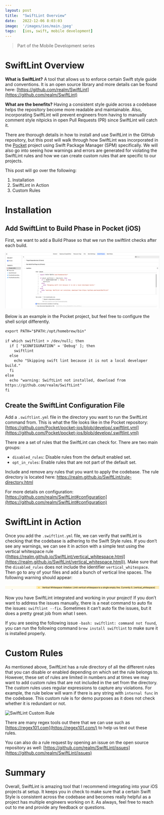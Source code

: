 ```yaml
---
layout: post
title:  "SwiftLint Overview"
date:   2022-12-06 8:03:03
image:  '/images/ios/main.jpeg'
tags:   [ios, swift, mobile development]
---
```


> Part of the Mobile Development series

# SwiftLint Overview

**What is SwiftLint?** A tool that allows us to enforce certain Swift style guide and conventions. It is an open source library and more details can be found here: [https://github.com/realm/SwiftLint](https://github.com/realm/SwiftLint)

**What are the benefits?** Having a consistent style guide across a codebase helps the repository become more readable and maintainable. Also, incorporating SwiftLint will prevent engineers from having to manually comment style nitpicks in open Pull Requests (PR) since SwiftLint will catch it.

There are thorough details in how to install and use SwiftLint in the GitHub repository, but this post will walk through how SwiftLint was incorporated in the [Pocket](https://github.com/realm/SwiftLint) project using Swift Package Manager (SPM) specifically. We will also go into seeing how warnings and errors are generated for violating the SwiftLint rules and how we can create custom rules that are specific to our projects.

This post will go over the following:
1. Installation
2. SwiftLint in Action
3. Custom Rules

# Installation
## Add SwiftLint to Build Phase in Pocket (iOS)
First, we want to add a Build Phase so that we run the swiftlint checks after each build. 

![SwiftLint Build Phase](/images/ios/swiftlint/01-buildphase.jpg)

Below is an example in the Pocket project, but feel free to configure the shell script differently.

```
export PATH="$PATH:/opt/homebrew/bin"

if which swiftlint > /dev/null; then
  if [ "$CONFIGURATION" = 'Debug' ]; then
    swiftlint
  else 
    echo "Skipping swift lint because it is not a local developer build."
  fi  
else
  echo "warning: SwiftLint not installed, download from https://github.com/realm/SwiftLint"
fi
```

## Create the SwiftLint Configuration File

Add a `.swiftlint.yml` file in the directory you want to run the SwiftLint command from. This is what the file looks like in the Pocket repository: 
[https://github.com/Pocket/pocket-ios/blob/develop/.swiftlint.yml](https://github.com/Pocket/pocket-ios/blob/develop/.swiftlint.yml)

There are a set of rules that the SwiftLint can check for. There are two main groups:

- `disabled_rules`: Disable rules from the default enabled set.
- `opt_in_rules`: Enable rules that are not part of the default set.

Include and remove any rules that you want to apply the codebase. The rule directory is located here: https://realm.github.io/SwiftLint/rule-directory.html

For more details on configuration: [https://github.com/realm/SwiftLint#configuration](https://github.com/realm/SwiftLint#configuration)

# SwiftLint in Action
Once you add the `.swiftlint.yml` file, we can verify that swiftLint is checking that the codebase is adhering to the Swift Style rules. If you don’t see any warnings, we can see it in action with a simple test using the vertical whitespace rule ([https://realm.github.io/SwiftLint/vertical_whitespace.html](https://realm.github.io/SwiftLint/vertical_whitespace.html)). Make sure that the `disabled_rules` does not include the identifier `vertical_whitespace`. Then go to any of your files and add a bunch of vertical line spaces. The following warning should appear:

![SwiftLint Warning](/images/ios/swiftlint/02-warning.jpg)

Now you have SwiftLint integrated and working in your project! If you don’t want to address the issues manually, there is a neat command to auto fix the issues: `swiftlint --fix`. Sometimes it can’t auto fix the issues, but it does a pretty great job from what I seen.

If you are seeing the following issue `-bash: swiftlint: command not found`, you can run the following command `brew install swiftlint` to make sure it is installed properly.

# Custom Rules
As mentioned above, SwiftLint has a rule directory of all the different rules that you can disable or enabled depending on which set the rule belongs to. However, these set of rules are limited in numbers and at times we may want to add custom rules that are not included in the set from the directory. The custom rules uses regular expressions to capture any violations. For example, the rule below will warn if there is any string with `internal func` in the codebase. This custom rule is for demo purposes as it does not check whether it is redundant or not.

![SwiftLint Custom Rule](/images/ios/swiftlint/03-customrule.jpg)

There are many regex tools out there that we can use such as [https://regex101.com](https://regex101.com/) to help us test out these rules.

You can also do a rule request by opening an issue on the open source repository as well: [https://github.com/realm/SwiftLint/issues](https://github.com/realm/SwiftLint/issues) 

# Summary

Overall, SwiftLint is amazing tool that I recommend integrating into your iOS projects at setup. It keeps you in check to make sure that a certain Swift Style is consistent across the codebase and becomes really helpful as a project has multiple engineers working on it. As always, feel free to reach out to me and provide any feedback or questions.
